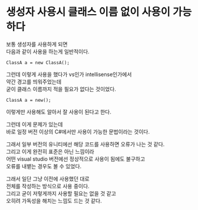 # 생성자 사용시 클래스 이름 없이 사용이 가능하다

보통 생성자를 사용하게 되면  
다음과 같이 사용을 하는게 일반적이다.  


```
ClassA a = new ClassA();
```

그런데 이렇게 사용을 했다가 vs인가 intellisense인가에서  
약간 경고를 띄워주었는데  
굳이 클래스 이름까지 적을 필요가 없다는 것이었다.  

```
ClassA a = new();
```

이렇게만 사용해도 알아서 잘 사용이 된다고 한다.  

그런데 이게 문제가 있는데  
바로 일정 버전 이상의 C#에서만 사용이 가능한 문법이라는 것이다.  

그래서 일부 버전의 유니티에선 해당 코드를 사용하면 오류가 나는 것 같다.  
그리고 이게 완전히 표준은 아닌 느낌이라  
어떤 visual studio 버전에선 정상적으로 사용이 됨에도 불구하고  
오류를 내뱉는 경우도 볼 수 있었다.  

그래서 일단 그냥 이전에 사용했던 대로  
전체를 작성하는 방식으로 사용 중이다.  
그리고 굳이 저렇게까지 사용할 필요는 없을 것 같고  
오히려 가독성을 해치는 느낌도 드는 것 같다.